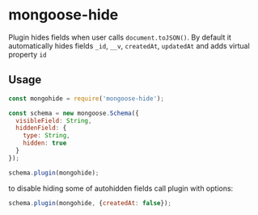 # mongoose-hide
Plugin hides fields when user calls `document.toJSON()`.
By default it automatically hides fields `_id`, `__v`, `createdAt`, `updatedAt` and adds virtual property `id`
 
## Usage

```javascript
const mongohide = require('mongoose-hide');

const schema = new mongoose.Schema({
  visibleField: String,
  hiddenField: {
    type: String,
    hidden: true
  }
});

schema.plugin(mongohide);
```

to disable hiding some of autohidden fields call plugin with options:
```javascript
schema.plugin(mongohide, {createdAt: false});
```

